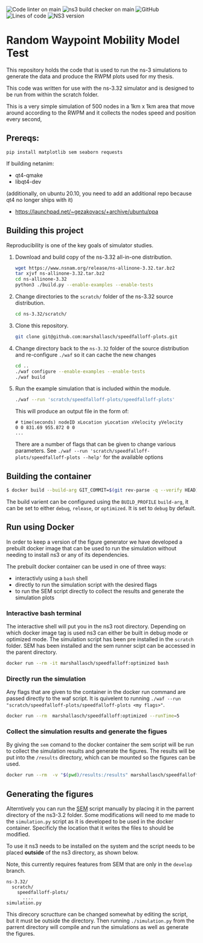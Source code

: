 ![Code linter on main](https://img.shields.io/github/workflow/status/marshallasch/speedfalloff-plots/Clang-format/main?style=plastic)
![ns3 build checker on main](https://img.shields.io/github/workflow/status/marshallasch/speedfalloff-plots/build-ns3/main?style=plastic)
![GitHub](https://img.shields.io/github/license/marshallasch/speedfalloff-plots?style=plastic)
![Lines of code](https://img.shields.io/tokei/lines/github/marshallasch/speedfalloff-plots?style=plastic)
![NS3 version](https://img.shields.io/badge/NS--3-3.32-blueviolet?style=plastic)

# Random Waypoint Mobility Model Test

This repository holds the code that is used to run the ns-3 simulations to generate the data and produce the RWPM plots used for my thesis. 

This code was written for use with the ns-3.32 simulator and is designed to be run from within the scratch folder. 


This is a very simple simulation of 500 nodes in a 1km x 1km area that move around according to the RWPM and it collects the nodes speed and position every second,



## Prereqs:

`pip install matplotlib sem seaborn requests`


If building netanim:
- qt4-qmake
- libqt4-dev

(additionally, on ubuntu 20.10, you need to add an additional repo because qt4 no longer ships with it)
- https://launchpad.net/~gezakovacs/+archive/ubuntu/ppa

## Building this project

Reproducibility is one of the key goals of simulator studies.

 1. Download and build copy of the ns-3.32 all-in-one distribution.

    ```sh
    wget https://www.nsnam.org/release/ns-allinone-3.32.tar.bz2
    tar xjvf ns-allinone-3.32.tar.bz2
    cd ns-allinone-3.32
    python3 ./build.py --enable-examples --enable-tests
    ```

 2. Change directories to the `scratch/` folder of the ns-3.32 source
    distribution.

    ```sh
    cd ns-3.32/scratch/
    ```

 3. Clone this repository.

    ```sh
    git clone git@github.com:marshallasch/speedfalloff-plots.git
    ```

4. Change directory back to the `ns-3.32` folder of the source distribution
   and re-configure `./waf` so it can cache the new changes

   ```sh
   cd ..
   ./waf configure --enable-examples --enable-tests
   ./waf build
   ```

5. Run the example simulation that is included within the module.

   ```sh
   ./waf --run 'scratch/speedfalloff-plots/speedfalloff-plots'
   ```
   
   This will produce an output file in the form of:
   ```
   # time(seconds) nodeID xLocation yLocation xVelocity yVelocity
   0 0 831.69 955.872 0 0
   ...
   ```

   There are a number of flags that can be given to change various parameters.
   See `./waf --run 'scratch/speedfalloff-plots/speedfalloff-plots --help'` for the available options


## Building the container

```bash
$ docker build --build-arg GIT_COMMIT=$(git rev-parse -q --verify HEAD) --build-arg BUILD_DATE=$(date -u +"%Y-%m-%dT%H:%M:%SZ") -t marshallasch/speedfalloff:latest .
```

The build varient can be configured using the `BUILD_PROFILE` `build-arg`, it can be set to either `debug`, `release`, or `optimized`.
It is set to `debug` by default.


## Run using Docker

In order to keep a version of the figure generator we have developed a prebuilt docker image that can be used to run the simulation without needing to install ns3 or any of its dependencies.

The prebuilt docker container can be used in one of three ways:

- interactivly using a `bash` shell
- directly to run the simulation script with the desired flags
- to run the SEM script directly to collect the results and generate the simulation plots


### Interactive bash terminal

The interactive shell will put you in the ns3 root directory.
Depending on which docker image tag is used ns3 can either be built in debug mode or optimized mode.
The simulation script has been pre installed in the `scratch` folder. 
SEM has been installed and the sem runner scipt can be accessed in the parent directory.

```bash
docker run --rm -it marshallasch/speedfalloff:optimized bash
```


### Directly run the simulation

Any flags that are given to the container in the docker run command are passed directly to the waf script. 
It is quivelent to running `./waf --run "scratch/speedfalloff-plots/speedfalloff-plots <my flags>"`.

```bash
docker run --rm  marshallasch/speedfalloff:optimized --runTime=5
```

### Collect the simulation results and generate the figues

By giving the `sem` comand to the docker container the sem script will be run to collect the simulation results and generate the figures. 
The results will be put into the `/results` directory, which can be mounted so the figures can be used. 

```bash
docker run --rm  -v "$(pwd)/results:/results" marshallasch/speedfalloff:optimized sem
```


## Generating the figures

Alterntively you can run the [SEM](https://github.com/signetlabdei/sem) script manually by placing it in the parrent directory of the ns3-3.2 folder. 
Some modifications will need to me made to the `simulation.py` script as it is developed to be used in the docker container.
Specificly the location that it writes the files to should be modified. 

To use it ns3 needs to be installed on the system and the script needs to be placed **outside** of the ns3 directory, as shown below.

Note, this currently requires features from SEM that are only in the `develop` branch.


```
ns-3.32/
  scratch/
    speedfalloff-plots/
      ....
simulation.py
```

This direcory scructture can be changed somewhat by editing the script, but it must be outside the directory.
Then running `./simulation.py` from the parrent directory will compile and run the simulations as well as generate the figures.


